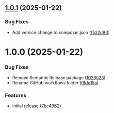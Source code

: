 ## [1.0.1](https://github.com/MakairaIO/oxid-connect-frontend/compare/1.0.0...1.0.1) (2025-01-22)


### Bug Fixes

* Add version change to composer.json ([f522d83](https://github.com/MakairaIO/oxid-connect-frontend/commit/f522d8374f650f1343fe5797a935a7327600780d))

# 1.0.0 (2025-01-22)


### Bug Fixes

* Remove Semantic Release package ([1026023](https://github.com/MakairaIO/oxid-connect-frontend/commit/1026023f434eef2c933fc67977e6d1c1cc34de2f))
* Rename GitHub workflows folder ([f8de15a](https://github.com/MakairaIO/oxid-connect-frontend/commit/f8de15a080c38f8806dd6cf8e52eddfb62c97175))


### Features

* Initial release ([7bc4962](https://github.com/MakairaIO/oxid-connect-frontend/commit/7bc49627e1a103dc262026965ddbd3cf9e487010))
